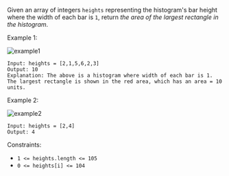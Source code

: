 Given an array of integers `heights` representing the histogram's bar height where the width of each bar is `1`, return _the area of the largest rectangle in the histogram_.


Example 1:

![example1](https://assets.leetcode.com/uploads/2021/01/04/histogram.jpg)


```
Input: heights = [2,1,5,6,2,3]
Output: 10
Explanation: The above is a histogram where width of each bar is 1.
The largest rectangle is shown in the red area, which has an area = 10 units.
```

Example 2:

![example2](https://assets.leetcode.com/uploads/2021/01/04/histogram-1.jpg)


```
Input: heights = [2,4]
Output: 4
```
 

Constraints:

- `1 <= heights.length <= 105`
- `0 <= heights[i] <= 104`